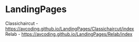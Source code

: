 # LandingPages

Classichaircut - https://avcoding.github.io/LandingPages/Classichaircut/index   <br/>
Relab - https://avcoding.github.io/LandingPages/Relab/index
